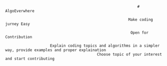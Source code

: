                                                                # AlgoEverwhere
                                                               
                                                           Make coding jurney Easy
                                                           
                                                            Open for Contribution
                                                            
                        Explain coding topics and algorithms in a simpler way, provide examples and proper explaination
                                             Choose topic of your interest and start contributing
                                                             
